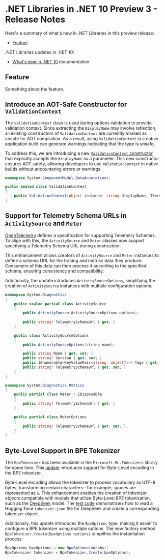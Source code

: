 # .NET Libraries in .NET 10 Preview 3 - Release Notes

Here's a summary of what's new in .NET Libraries in this preview release:

- [Feature](#feature)

.NET Libraries updates in .NET 10:

- [What's new in .NET 10](https://learn.microsoft.com/dotnet/core/whats-new/dotnet-10/overview) documentation

## Feature

Something about the feature.

## Introduce an AOT-Safe Constructor for `ValidationContext`

The `ValidationContext` class is used during options validation to provide validation context. Since extracting the `DisplayName` may involve reflection, all existing constructors of `ValidationContext` are currently marked as unsafe for AOT compilation. As a result, using `ValidationContext` in a native application build can generate warnings indicating that the type is unsafe.

To address this, we are introducing a new [`ValidationContext` constructor](https://github.com/dotnet/runtime/issues/113134#issuecomment-2715310131) that explicitly accepts the `displayName` as a parameter. This new constructor ensures AOT safety, allowing developers to use `ValidationContext` in native builds without encountering errors or warnings.

```csharp
namespace System.ComponentModel.DataAnnotations;

public sealed class ValidationContext
{
    public ValidationContext(object instance, string displayName, IServiceProvider? serviceProvider = null, IDictionary<object, object?>? items = null)
}
```
## Support for Telemetry Schema URLs in `ActivitySource` and `Meter`

[OpenTelemetry](https://github.com/open-telemetry/opentelemetry-specification/tree/main/specification/schemas) defines a specification for supporting Telemetry Schemas. To align with this, the `ActivitySource` and `Meter` classes now support specifying a Telemetry Schema URL during construction. 

This enhancement allows creators of `ActivitySource` and `Meter` instances to define a schema URL for the tracing and metrics data they produce. Consumers of this data can then process it according to the specified schema, ensuring consistency and compatibility.

Additionally, the update introduces `ActivitySourceOptions`, simplifying the creation of `ActivitySource` instances with multiple configuration options.

```csharp
namespace System.Diagnostics
{
    public sealed partial class ActivitySource
    {
        public ActivitySource(ActivitySourceOptions options);
        
        public string? TelemetrySchemaUrl { get; }
    }

    public class ActivitySourceOptions
    {
        public ActivitySourceOptions(string name);

        public string Name { get; set; }
        public string? Version { get; set; }
        public IEnumerable<KeyValuePair<string, object?>>? Tags { get; set; }
        public string? TelemetrySchemaUrl { get; set; }
    }
}

namespace System.Diagnostics.Metrics
{
    public partial class Meter : IDisposable
    {
        public string? TelemetrySchemaUrl { get; }
    }

    public partial class MeterOptions
    {
        public string? TelemetrySchemaUrl { get; set; }
    }
}
```

## Byte-Level Support in BPE Tokenizer

The `BpeTokenizer` has been available in the `Microsoft.ML.Tokenizers` library for some time. This [update](https://github.com/dotnet/machinelearning/pull/7425) introduces support for Byte-Level encoding in the BPE tokenizer.

Byte-Level encoding allows the tokenizer to process vocabulary as UTF-8 bytes, transforming certain characters—for example, spaces are represented as `Ġ`. This enhancement enables the creation of tokenizer objects compatible with models that utilize Byte-Level BPE tokenization, such as the [DeepSeek](https://huggingface.co/deepseek-ai/DeepSeek-R1) model. The [test code](https://github.com/dotnet/machinelearning/blob/1ccbbd4b840e8edc21fcc0fe102e4dfb5ff75eea/test/Microsoft.ML.Tokenizers.Tests/BpeTests.cs#L875) demonstrates how to read a Hugging Face `tokenizer.json` file for DeepSeek and create a corresponding tokenizer object.

Additionally, this update introduces the `BpeOptions` type, making it easier to configure a BPE tokenizer using multiple options. The new factory method `BpeTokenizer.Create(BpeOptions options)` simplifies the instantiation process:

```csharp
BpeOptions bpeOptions = new BpeOptions(vocabs);
BpeTokenizer tokenizer = BpeTokenizer.Create(bpeOptions);
```

